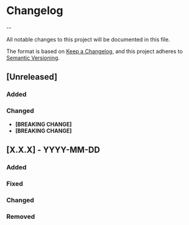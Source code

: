 # Changelog
--

All notable changes to this project will be documented in this file.

The format is based on [Keep a Changelog](https://keepachangelog.com/en/1.0.0/),
and this project adheres to [Semantic Versioning](https://semver.org/spec/v2.0.0.html).

## [Unreleased]
### Added

### Changed
- **[BREAKING CHANGE]** 
- **[BREAKING CHANGE]**

## [X.X.X] - YYYY-MM-DD
### Added

### Fixed

### Changed

### Removed 
